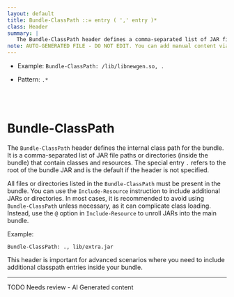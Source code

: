```yaml
---
layout: default
title: Bundle-ClassPath ::= entry ( ',' entry )*
class: Header
summary: |
   The Bundle-ClassPath header defines a comma-separated list of JAR file path names or directories (inside the bundle) containing classes and resources. The full stop ('.' \u002E) specifies the root di- rectory of the bundle's JAR. The full stop is also the default
note: AUTO-GENERATED FILE - DO NOT EDIT. You can add manual content via same filename in ext folder. 
---
```


- Example: `Bundle-ClassPath: /lib/libnewgen.so, .`

- Pattern: `.*`

<!-- Manual content from: ext/bundle_classpath.md --><br /><br />

# Bundle-ClassPath

The `Bundle-ClassPath` header defines the internal class path for the bundle. It is a comma-separated list of JAR file paths or directories (inside the bundle) that contain classes and resources. The special entry `.` refers to the root of the bundle JAR and is the default if the header is not specified.

All files or directories listed in the `Bundle-ClassPath` must be present in the bundle. You can use the `Include-Resource` instruction to include additional JARs or directories. In most cases, it is recommended to avoid using `Bundle-ClassPath` unless necessary, as it can complicate class loading. Instead, use the `@` option in `Include-Resource` to unroll JARs into the main bundle.

Example:

```
Bundle-ClassPath: ., lib/extra.jar
```

This header is important for advanced scenarios where you need to include additional classpath entries inside your bundle.


<hr />
TODO Needs review - AI Generated content
